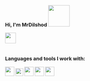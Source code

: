 ### Hi, I'm MrDilshod <img src="https://media3.giphy.com/media/5HyXGsoFzXWPKFx07j/giphy.gif?cid=ecf05e47lpcvoeou2524ik018a6orpsszk5k812pp3oftigv&rid=giphy.gif&ct=s" width="70px"> 
<a href="https://t.me/@DM4035"><img src="https://icon2.cleanpng.com/20180816/aso/kisspng-computer-icons-portable-network-graphics-telegram-5b75488cb4aba0.63035540153441294074.jpg" width="35px"></a>  
<br />



### Languages and tools I work with:
<code><img src="https://w7.pngwing.com/pngs/390/229/png-transparent-logo-html5-brand-design-text-logo-number.png" width="30px"></code>
<code><img src="https://brandslogos.com/wp-content/uploads/images/large/css-logo.png" width="25px"></code>
<code><img src="https://encrypted-tbn0.gstatic.com/images?q=tbn:ANd9GcRn33U4msAO3aApavbY3to8duyEKQyxh1kGdw1uhQD5QUTxpS3y2OgxPhuzrW-VbKTg4po&usqp=CAU" width="30px"></code>
<code><img src="https://p.kindpng.com/picc/s/171-1718046_javascript-programming-language-logo-hd-png-download.png" width="30px"></code>
<code><img src="https://assets.stickpng.com/images/62a76468bd73a4af5c5d4fb7.png" width="30px"></code>
